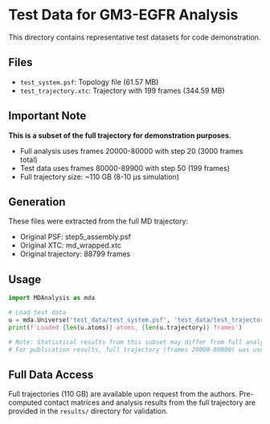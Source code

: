 # Test Data for GM3-EGFR Analysis

This directory contains representative test datasets for code demonstration.

## Files

- `test_system.psf`: Topology file (61.57 MB)
- `test_trajectory.xtc`: Trajectory with 199 frames (344.59 MB)

## Important Note

**This is a subset of the full trajectory for demonstration purposes.**

- Full analysis uses frames 20000-80000 with step 20 (3000 frames total)
- Test data uses frames 80000-89900 with step 50 (199 frames)
- Full trajectory size: ~110 GB (8-10 μs simulation)

## Generation

These files were extracted from the full MD trajectory:
- Original PSF: step5_assembly.psf
- Original XTC: md_wrapped.xtc
- Original trajectory: 88799 frames

## Usage

```python
import MDAnalysis as mda

# Load test data
u = mda.Universe('test_data/test_system.psf', 'test_data/test_trajectory.xtc')
print(f'Loaded {len(u.atoms)} atoms, {len(u.trajectory)} frames')

# Note: Statistical results from this subset may differ from full analysis
# For publication results, full trajectory (frames 20000-80000) was used
```

## Full Data Access

Full trajectories (110 GB) are available upon request from the authors.
Pre-computed contact matrices and analysis results from the full trajectory
are provided in the `results/` directory for validation.
